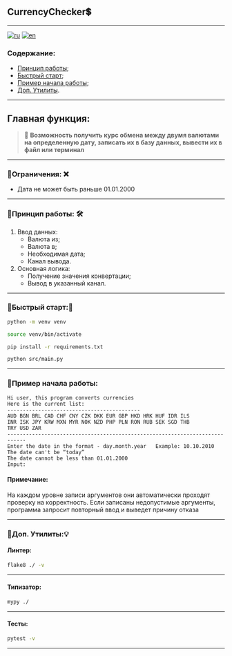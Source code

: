 CurrencyChecker💲
---
---

[![ru](https://img.shields.io/badge/🌐_lang-RU-2ECC71.svg?style=for-the-badge&logo=globe&logoColor=white)](./README_RUS.md)
[![en](https://img.shields.io/badge/🌐_lang-ENG-E74C3C.svg?style=for-the-badge&logo=globe&logoColor=white)](./README.md)

### Содержание:

- [Принцип работы](#title1);
- [Быстрый старт](#title2);
- [Пример начала работы](#title3);
- [Доп. Утилиты](#title4).

---

## Главная функция:

> 🔶 **Возможность получить курс обмена между двумя валютами на определенную дату, записать их в базу данных,
вывести их в файл или терминал**

---

### 🔹Ограничения: ❌

- Дата не может быть раньше 01.01.2000

---

### 🔹<a id="title1">Принцип работы</a>: 🛠

1. Ввод данных:
    - Валюта из;
    - Валюта в;
    - Необходимая дата;
    - Канал вывода.
2. Основная логика:
    - Получение значения конвертации;
    - Вывод в указанный канал.

---

### 🔹<a id="title2">Быстрый старт</a>:🧩

```bash
python -m venv venv

source venv/bin/activate

pip install -r requirements.txt

python src/main.py
```

---

### 🔹<a id="title3">Пример начала работы</a>:

```
Hi user, this program converts currencies
Here is the current list:
-------------------------------------------
AUD BGN BRL CAD CHF CNY CZK DKK EUR GBP HKD HRK HUF IDR ILS
INR ISK JPY KRW MXN MYR NOK NZD PHP PLN RON RUB SEK SGD THB
TRY USD ZAR
----------------------------------------------------------------------------
Enter the date in the format - day.month.year   Example: 10.10.2010
The date can't be “today”
The date cannot be less than 01.01.2000
Input:
```

#### Примечание:

На каждом уровне записи аргументов они автоматически проходят проверку на корректность. Если записаны недопустимые
аргументы, программа запросит повторный ввод и выведет причину отказа

---

### 🔹<a id="title4">Доп. Утилиты</a>:💡

#### Линтер:

```bash
flake8 ./ -v
```

---

#### Типизатор:

```bash
mypy ./
```

---

#### Тесты:

```bash
pytest -v
```

---
